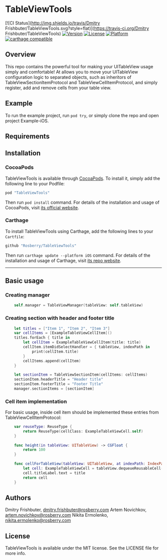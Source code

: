 # TableViewTools

[![CI Status](http://img.shields.io/travis/Dmitry Frishbuter/TableViewTools.svg?style=flat)](https://travis-ci.org/Dmitry Frishbuter/TableViewTools)
[![Version](https://img.shields.io/cocoapods/v/TableViewTools.svg?style=flat)](http://cocoapods.org/pods/TableViewTools)
[![License](https://img.shields.io/cocoapods/l/TableViewTools.svg?style=flat)](http://cocoapods.org/pods/TableViewTools)
[![Platform](https://img.shields.io/cocoapods/p/TableViewTools.svg?style=flat)](http://cocoapods.org/pods/TableViewTools)
[![carthage compatible](https://img.shields.io/badge/Carthage-compatible-blue.svg)](https://github.com/Carthage/Carthage) 

## Overview

This repo contains the powerful tool for making your UITableView usage simply and comfortable! At allows you to move your UITableView configuration logic to separated objects, such as inheritors of TableViewSectionItemProtocol and TableViewCellItemProtocol, and simply register, add and remove cells from your table view.

## Example

To run the example project, run `pod try`, or simply clone the repo and open project Example-iOS.

## Requirements

## Installation
### CocoaPods

TableViewTools is available through [CocoaPods](http://cocoapods.org). To install
it, simply add the following line to your Podfile:

```ruby
pod "TableViewTools"
```

Then run `pod install` command. For details of the installation and usage of CocoaPods, visit [its official website](https://cocoapods.org).

### Carthage

To install TableViewTools using Carthage, add the following lines to your `Cartfile`:

```ruby
github "Rosberry/TableViewTools"
```

Then run `carthage update --platform iOS` command. For details of the installation and usage of Carthage, visit [its  repo website](https://github.com/Carthage/Carthage).

---

## Basic usage

### Creating manager

```swift
	self.manager = TableViewManager(tableView: self.tableView)

```

### Creating section with header and footer title

```swift
	let titles = ["Item 1", "Item 2", "Item 3"]
    var cellItems = [ExampleTableViewCellItem]()
    titles.forEach { title in
        let cellItem = ExampleTableViewCellItem(title: title)
        cellItem.itemDidSelectHandler = { tableView, indexPath in
            print(cellItem.title)
        }
        cellItems.append(cellItem)
    }
    
    let sectionItem = TableViewSectionItem(cellItems: cellItems)
    sectionItem.headerTitle = "Header title"
    sectionItem.footerTitle = "Footer Title"
    manager.sectionItems = [sectionItem]

```

### Cell item implementation

For basic usage, inside cell item should be implemented these entries from TableViewCellItemProtocol:

```swift
	var reuseType: ReuseType {
        return ReuseType(cellClass: ExampleTableViewCell.self)
    }
    
    func height(in tableView: UITableView) -> CGFloat {
        return 100
    }
    
    func cellForTableView(tableView: UITableView, at indexPath: IndexPath) -> UITableViewCell {
        let cell: ExampleTableViewCell = tableView.dequeueReusableCell()
        cell.titleLabel.text = title
        return cell
    }
```

## Authors

Dmitry Frishbuter, dmitry.frishbuter@rosberry.com
Artem Novichkov, artem.novichkov@rosberry.com
Nikita Ermolenko, nikita.ermolenko@rosberry.com

## License

TableViewTools is available under the MIT license. See the LICENSE file for more info.
